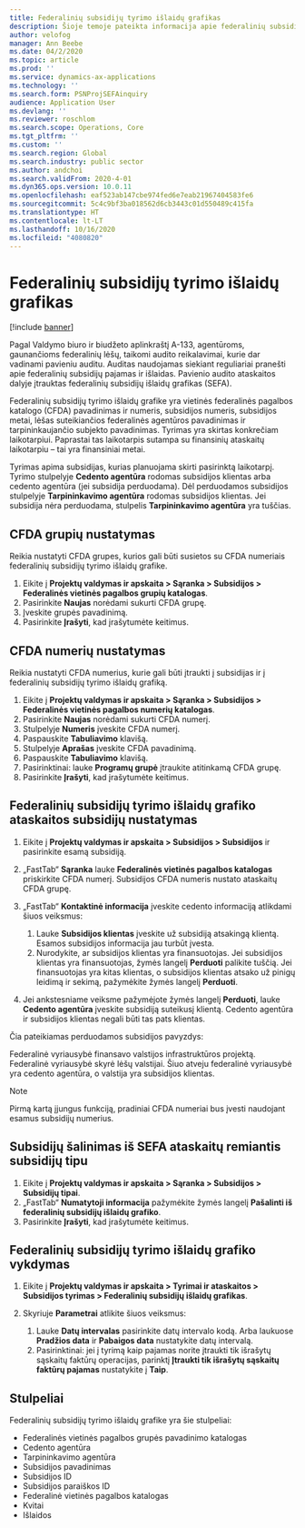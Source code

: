 ```yaml
---
title: Federalinių subsidijų tyrimo išlaidų grafikas
description: Šioje temoje pateikta informacija apie federalinių subsidijų tyrimo išlaidų grafiką.
author: velofog
manager: Ann Beebe
ms.date: 04/2/2020
ms.topic: article
ms.prod: ''
ms.service: dynamics-ax-applications
ms.technology: ''
ms.search.form: PSNProjSEFAinquiry
audience: Application User
ms.devlang: ''
ms.reviewer: roschlom
ms.search.scope: Operations, Core
ms.tgt_pltfrm: ''
ms.custom: ''
ms.search.region: Global
ms.search.industry: public sector
ms.author: andchoi
ms.search.validFrom: 2020-4-01
ms.dyn365.ops.version: 10.0.11
ms.openlocfilehash: eaf523ab147cbe974fed6e7eab21967404583fe6
ms.sourcegitcommit: 5c4c9bf3ba018562d6cb3443c01d550489c415fa
ms.translationtype: HT
ms.contentlocale: lt-LT
ms.lasthandoff: 10/16/2020
ms.locfileid: "4080820"
---
```

# <a name="schedule-of-expenditures-of-federal-awards-inquiry"></a>Federalinių subsidijų tyrimo išlaidų grafikas

[!include [banner](../includes/banner.md)]

Pagal Valdymo biuro ir biudžeto aplinkraštį A-133, agentūroms, gaunančioms federalinių lėšų, taikomi audito reikalavimai, kurie dar vadinami pavieniu auditu. Auditas naudojamas siekiant reguliariai pranešti apie federalinių subsidijų pajamas ir išlaidas. Pavienio audito ataskaitos dalyje įtrauktas federalinių subsidijų išlaidų grafikas (SEFA).

Federalinių subsidijų tyrimo išlaidų grafike yra vietinės federalinės pagalbos katalogo (CFDA) pavadinimas ir numeris, subsidijos numeris, subsidijos metai, lėšas suteikiančios federalinės agentūros pavadinimas ir tarpininkaujančio subjekto pavadinimas. Tyrimas yra skirtas konkrečiam laikotarpiui. Paprastai tas laikotarpis sutampa su finansinių ataskaitų laikotarpiu – tai yra finansiniai metai.

Tyrimas apima subsidijas, kurias planuojama skirti pasirinktą laikotarpį. Tyrimo stulpelyje **Cedento agentūra** rodomas subsidijos klientas arba cedento agentūra (jei subsidija perduodama). Dėl perduodamos subsidijos stulpelyje **Tarpininkavimo agentūra** rodomas subsidijos klientas. Jei subsidija nėra perduodama, stulpelis **Tarpininkavimo agentūra** yra tuščias.

## <a name="set-up-the-cfda-clusters"></a>CFDA grupių nustatymas

Reikia nustatyti CFDA grupes, kurios gali būti susietos su CFDA numeriais federalinių subsidijų tyrimo išlaidų grafike.

1. Eikite į **Projektų valdymas ir apskaita \> Sąranka \> Subsidijos \> Federalinės vietinės pagalbos grupių katalogas**.
2. Pasirinkite **Naujas** norėdami sukurti CFDA grupę.
3. Įveskite grupės pavadinimą.
4. Pasirinkite **Įrašyti**, kad įrašytumėte keitimus.

## <a name="set-up-cfda-numbers"></a>CFDA numerių nustatymas

Reikia nustatyti CFDA numerius, kurie gali būti įtraukti į subsidijas ir į federalinių subsidijų tyrimo išlaidų grafiką.

1. Eikite į **Projektų valdymas ir apskaita \> Sąranka \> Subsidijos \> Federalinės vietinės pagalbos numerių katalogas**.
2. Pasirinkite **Naujas** norėdami sukurti CFDA numerį.
3. Stulpelyje **Numeris** įveskite CFDA numerį.
4. Paspauskite **Tabuliavimo** klavišą.
5. Stulpelyje **Aprašas** įveskite CFDA pavadinimą.
6. Paspauskite **Tabuliavimo** klavišą.
7. Pasirinktinai: lauke **Programų grupė** įtraukite atitinkamą CFDA grupę.
8. Pasirinkite **Įrašyti**, kad įrašytumėte keitimus.

## <a name="set-up-grants-to-report-for-the-schedule-of-expenditures-of-federal-awards-inquiry"></a>Federalinių subsidijų tyrimo išlaidų grafiko ataskaitos subsidijų nustatymas

1. Eikite į **Projektų valdymas ir apskaita \> Subsidijos \> Subsidijos** ir pasirinkite esamą subsidiją.
2. „FastTab“ **Sąranka** lauke **Federalinės vietinės pagalbos katalogas** priskirkite CFDA numerį. Subsidijos CFDA numeris nustato ataskaitų CFDA grupę.
3. „FastTab“ **Kontaktinė informacija** įveskite cedento informaciją atlikdami šiuos veiksmus:

    1. Lauke **Subsidijos klientas** įveskite už subsidiją atsakingą klientą. Esamos subsidijos informacija jau turbūt įvesta.
    2. Nurodykite, ar subsidijos klientas yra finansuotojas. Jei subsidijos klientas yra finansuotojas, žymės langelį **Perduoti** palikite tuščią. Jei finansuotojas yra kitas klientas, o subsidijos klientas atsako už pinigų leidimą ir sekimą, pažymėkite žymės langelį **Perduoti**.

4. Jei ankstesniame veiksme pažymėjote žymės langelį **Perduoti**, lauke **Cedento agentūra** įveskite subsidiją suteikusį klientą. Cedento agentūra ir subsidijos klientas negali būti tas pats klientas.

Čia pateikiamas perduodamos subsidijos pavyzdys:

Federalinė vyriausybė finansavo valstijos infrastruktūros projektą. Federalinė vyriausybė skyrė lėšų valstijai. Šiuo atveju federalinė vyriausybė yra cedento agentūra, o valstija yra subsidijos klientas.

> [!NOTE] 
> Pirmą kartą įjungus funkciją, pradiniai CFDA numeriai bus įvesti naudojant esamus subsidijų numerius.

## <a name="exclude-grants-from-sefa-reporting-based-on-the-grant-type"></a>Subsidijų šalinimas iš SEFA ataskaitų remiantis subsidijų tipu

1. Eikite į **Projektų valdymas ir apskaita \> Sąranka \> Subsidijos \> Subsidijų tipai**.
2. „FastTab“ **Numatytoji informacija** pažymėkite žymės langelį **Pašalinti iš federalinių subsidijų išlaidų grafiko**.
3. Pasirinkite **Įrašyti**, kad įrašytumėte keitimus.

## <a name="run-the-schedule-of-expenditures-of-federal-awards-inquiry"></a>Federalinių subsidijų tyrimo išlaidų grafiko vykdymas

1. Eikite į **Projektų valdymas ir apskaita \> Tyrimai ir ataskaitos \> Subsidijos tyrimas \> Federalinių subsidijų išlaidų grafikas**.
2. Skyriuje **Parametrai** atlikite šiuos veiksmus:

    1. Lauke **Datų intervalas** pasirinkite datų intervalo kodą. Arba laukuose **Pradžios data** ir **Pabaigos data** nustatykite datų intervalą.
    2. Pasirinktinai: jei į tyrimą kaip pajamas norite įtraukti tik išrašytų sąskaitų faktūrų operacijas, parinktį **Įtraukti tik išrašytų sąskaitų faktūrų pajamas** nustatykite į **Taip**.

## <a name="columns"></a>Stulpeliai

Federalinių subsidijų tyrimo išlaidų grafike yra šie stulpeliai:

- Federalinės vietinės pagalbos grupės pavadinimo katalogas
- Cedento agentūra
- Tarpininkavimo agentūra
- Subsidijos pavadinimas
- Subsidijos ID
- Subsidijos paraiškos ID
- Federalinė vietinės pagalbos katalogas
- Kvitai
- Išlaidos
